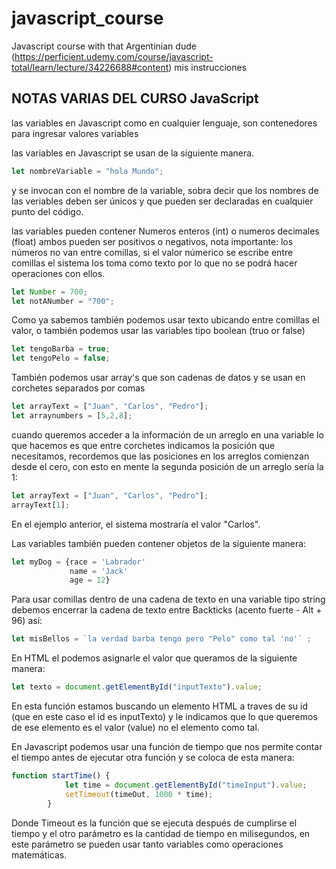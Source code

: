 # javascript_course

Javascript course with that Argentinian dude (<https://perficient.udemy.com/course/javascript-total/learn/lecture/34226688#content>)
mis instrucciones

## NOTAS VARIAS DEL CURSO JavaScript

las variables en Javascript como en cualquier lenguaje, son contenedores para ingresar valores variables

las variables en Javascript se usan de la siguiente manera.

```javascript
let nombreVariable = "hola Mundo";
```

y se invocan con el nombre de la variable, sobra decir que los nombres de las veriables deben ser únicos y que pueden ser declaradas en cualquier punto del código.

las variables pueden contener Numeros enteros (int) o numeros decimales (float) ambos pueden ser positivos o negativos, nota importante: los números no van entre comillas, si el valor númerico se escribe entre comillas el sistema los toma como texto por lo que no se podrá hacer operaciones con ellos.

```javascript
let Number = 700;
let notANumber = "700";
```

Como ya sabemos también podemos usar texto ubicando entre comillas el valor, o también podemos usar las variables tipo boolean (truo or false)

```javascript
let tengoBarba = true;
let tengoPelo = false;
```

También podemos usar array's que son cadenas de datos y se usan en corchetes separados por comas

```javascript
let arrayText = ["Juan", "Carlos", "Pedro"];
let arraynumbers = [5,2,8];
```

cuando queremos acceder a la información de un arreglo en una variable lo que hacemos es que entre corchetes indicamos la posición que necesitamos, recordemos que las posiciones en los arreglos comienzan desde el cero, con esto en mente la segunda posición de un arreglo sería la 1:

```javascript
let arrayText = ["Juan", "Carlos", "Pedro"];
arrayText[1];
```

En el ejemplo anterior, el sistema mostraría el valor "Carlos".

Las variables también pueden contener objetos de la siguiente manera:

```javascript
let myDog = {race = 'Labrador'
             name = 'Jack'
             age = 12}
```

Para usar comillas dentro de una cadena de texto en una variable tipo string debemos encerrar la cadena de texto entre Backticks (acento fuerte - Alt + 96) así:

```javascript
let misBellos = `la verdad barba tengo pero "Pelo" como tal 'no'` ;
```

En HTML el podemos asignarle el valor que queramos de la siguiente manera:

```javascript
let texto = document.getElementById("inputTexto").value;
```

En esta función estamos buscando un elemento HTML a traves de su id (que en este caso el id es inputTexto) y le indicamos que lo que queremos de ese elemento es el valor (value) no el elemento como tal.

En Javascript podemos usar una función de tiempo que nos permite contar el tiempo antes de ejecutar otra función y se coloca de esta manera:

```javascript
function startTime() {
            let time = document.getElementById("timeInput").value;
            setTimeout(timeOut, 1000 * time);
        }
```
Donde Timeout es la función que se ejecuta después de cumplirse el tiempo y el otro parámetro es la cantidad de tiempo en milisegundos, en este parámetro se pueden usar tanto variables como operaciones matemáticas.